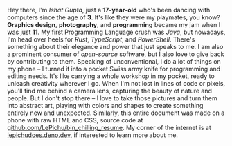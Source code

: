 Hey there, I'm *Ishat Gupta*, just a **17-year-old** who's been dancing with computers since the age of **3**. It's like they were my playmates, you know? **Graphics design**, **photography**, and **programming** became my jam when I was just **11**. My first Programming Language crush was *Java*, but nowadays, I'm head over heels for *Rust*, *TypeScript*, and *PowerShell*. There's something about their elegance and power that just speaks to me. I am also a prominent consumer of *open-source* software, but I also love to give back by contributing to them. Speaking of unconventional, I do a lot of things on my phone – I turned it into a pocket Swiss army knife for programming and editing needs. It's like carrying a whole workshop in my pocket, ready to unleash creativity wherever I go. When I'm not lost in lines of code or pixels, you'll find me behind a camera lens, capturing the beauty of nature and people. But I don't stop there – I love to take those pictures and turn them into abstract art, playing with colors and shapes to create something entirely new and unexpected. Similarly, this entire document was made on a phone with raw HTML and CSS, source code at [github.com/LePichu/bin_chilling_resume](""). My corner of the internet is at [lepichudoes.deno.dev](""), if interested to learn more about me.

<style>
  #about a {
    background-color: white;
    filter: invert();
    font-weight: 500;
    padding: 0.1rem 0.2rem;    
  }
</style>
